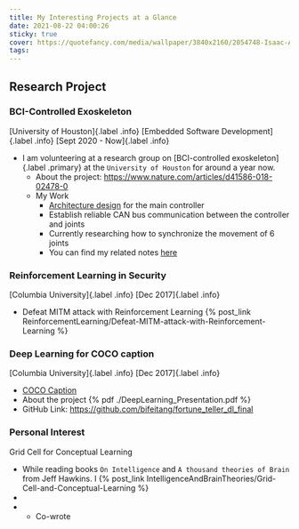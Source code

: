 ```yaml
---
title: My Interesting Projects at a Glance
date: 2021-08-22 04:00:26
sticky: true
cover: https://quotefancy.com/media/wallpaper/3840x2160/2054748-Isaac-Asimov-Quote-There-is-as-yet-insufficient-data-for-a.jpg
tags:
---
```

## Research Project
### BCI-Controlled Exoskeleton 

[University of Houston]{.label .info} [Embedded Software Development]{.label .info} [Sept 2020 - Now]{.label .info}

- I am volunteering at a research group on [BCI-controlled exoskeleton]{.label .primary} at the `University of Houston` for around a year now.  
  - About the project: https://www.nature.com/articles/d41586-018-02478-0
  - My Work
    - [Architecture design](https://bifeitang.github.io/2020/10/25/ExoSkeleton/FreeRTOS/) for the main controller
    - Establish reliable CAN bus communication between the controller and joints
    - Currently researching how to synchronize the movement of 6 joints
    - You can find my related notes [here](https://bifeitang.github.io/categories/ExoSkeleton/) 

### Reinforcement Learning in Security

[Columbia University]{.label .info} [Dec 2017]{.label .info}

- Defeat MITM attack with Reinforcement Learning
  {% post_link ReinforcementLearning/Defeat-MITM-attack-with-Reinforcement-Learning %}

### Deep Learning for COCO caption

[Columbia University]{.label .info} [Dec 2017]{.label .info}

- [COCO Caption](https://cocodataset.org/#home)
- About the project
  {% pdf ./DeepLearning_Presentation.pdf %}
- GitHub Link: https://github.com/bifeitang/fortune_teller_dl_final

### Personal Interest 

Grid Cell for Conceptual Learning

- While reading books `On Intelligence` and `A thousand theories of Brain` from Jeff Hawkins. I 
  {% post_link IntelligenceAndBrainTheories/Grid-Cell-and-Conceptual-Learning %}
- 
- 
  - Co-wrote 

